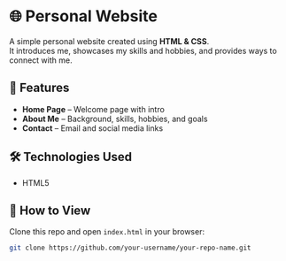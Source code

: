 
# 🌐 Personal Website  

A simple personal website created using **HTML & CSS**.  
It introduces me, showcases my skills and hobbies, and provides ways to connect with me.  

## 📌 Features  
- **Home Page** – Welcome page with intro  
- **About Me** – Background, skills, hobbies, and goals  
- **Contact** – Email and social media links  

## 🛠️ Technologies Used  
- HTML5  
  

## 🚀 How to View  
Clone this repo and open `index.html` in your browser:  
```bash
git clone https://github.com/your-username/your-repo-name.git
